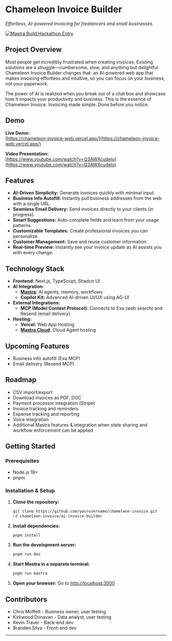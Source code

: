 # Chameleon Invoice Builder

_Effortless, AI-powered invoicing for freelancers and small businesses._

[![Mastra Build Hackathon Entry](https://img.shields.io/badge/Mastra-Hackathon-blue)](https://mastra.ai/hackathon)

## Project Overview

Most people get incredibly frustrated when creating invoices. Existing solutions are a struggle—cumbersome, slow, and anything but delightful. Chameleon Invoice Builder changes that: an AI-powered web app that makes invoicing effortless and intuitive, so you can focus on your business, not your paperwork.

The power of AI is realized when you break out of a chat box and showcase how it impacts your productivity and business. This is the essence of Chameleon Invoice. Invoicing made simple. Done before you notice.

## Demo

**Live Demo:**  
[https://chameleon-invoice-web.vercel.app/](https://chameleon-invoice-web.vercel.app/)

**Video Presentation:**  
[https://www.youtube.com/watch?v=Q3AWXcudeIo](https://www.youtube.com/watch?v=Q3AWXcudeIo)

## Features

- **AI-Driven Simplicity:** Generate invoices quickly with minimal input.
- **Business Info Autofill:** Instantly pull business addresses from the web with a single URL.
- **Seamless Email Delivery:** Send invoices directly to your clients (in progress).
- **Smart Suggestions:** Auto-complete fields and learn from your usage patterns.
- **Customizable Templates:** Create professional invoices you can personalize.
- **Customer Management:** Save and reuse customer information.
- **Real-time Preview:** Instantly see your invoice update as AI assists you with every change.

## Technology Stack

- **Frontend:** Next.js, TypeScript, Shadcn UI
- **AI Integration:**
  - **[Mastra](https://mastra.ai/):** AI agents, memory, workflows
  - **Copilot Kit:** Advanced AI-driven UI/UX using AG-UI
- **External Integrations:**
  - **MCP (Model Context Protocol):** Connects to Exa (web search) and Resend (email delivery)
- **Hosting:**
  - **Vercel:** Web App Hosting
  - **[Mastra Cloud](https://cloud.mastra.ai/):** Cloud Agent hosting

## Upcoming Features

- Business info autofill (Exa MCP)
- Email delivery (Resend MCP)

## Roadmap

- CSV import/export
- Download invoices as PDF, DOC
- Payment processor integration (Stripe)
- Invoice tracking and reminders
- Expense tracking and reporting
- Voice integration
- Additional Mastra features & integration when state sharing and workflow enforcement can be applied

## Getting Started

### Prerequisites

- Node.js 18+
- pnpm

### Installation & Setup

1. **Clone the repository:**

   ```bash
   git clone https://github.com/yourusername/chameleon-invoice.git
   cd chameleon-invoice/ai-invoice-builder
   ```

2. **Install dependencies:**

   ```bash
   pnpm install
   ```

3. **Run the development server:**

   ```bash
   pnpm run dev
   ```

4. **Start Mastra in a separate terminal:**

   ```bash
   pnpm run mastra
   ```

5. **Open your browser:**
   Go to [http://localhost:3000](http://localhost:3000)

## Contributors

- Chris Moffett - Business owner, user testing
- Kirkwood Donavan -  Data analyst, user testing
- Kevin Traver - Back-end dev
- Branden Silva - Front-end dev

---
